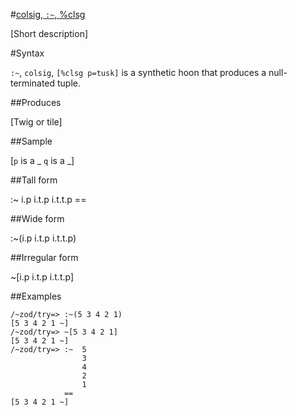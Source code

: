 #[colsig, `:~`, %clsg](#clsg)

[Short description]

#Syntax

`:~`, `colsig`, `[%clsg p=tusk]` is a synthetic hoon that
produces a null-terminated tuple.

##Produces

[Twig or tile]

##Sample

[`p` is a _
`q` is a _]

##Tall form

:~  i.p
        i.t.p
        i.t.t.p
    ==

##Wide form

:~(i.p i.t.p i.t.t.p)

##Irregular form

~[i.p i.t.p i.t.t.p]

##Examples

    /~zod/try=> :~(5 3 4 2 1)
    [5 3 4 2 1 ~]
    /~zod/try=> ~[5 3 4 2 1]
    [5 3 4 2 1 ~]
    /~zod/try=> :~  5
                    3
                    4
                    2
                    1
                ==
    [5 3 4 2 1 ~]

